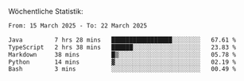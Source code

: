 
Wöchentliche Statistik:
<!--START_SECTION:waka-->

```txt
From: 15 March 2025 - To: 22 March 2025

Java         7 hrs 28 mins   █████████████████░░░░░░░░   67.61 %
TypeScript   2 hrs 38 mins   ██████░░░░░░░░░░░░░░░░░░░   23.83 %
Markdown     38 mins         █▒░░░░░░░░░░░░░░░░░░░░░░░   05.78 %
Python       14 mins         ▓░░░░░░░░░░░░░░░░░░░░░░░░   02.19 %
Bash         3 mins          ░░░░░░░░░░░░░░░░░░░░░░░░░   00.49 %
```

<!--END_SECTION:waka-->
